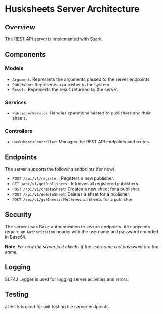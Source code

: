 # Husksheets Server Architecture

## Overview

The REST API server is implemented with Spark.

## Components

### Models

- `Argument`: Represents the arguments passed to the server endpoints.
- `Publisher`: Represents a publisher in the system.
- `Result`: Represents the result returned by the server.

### Services

- `PublisherService`: Handles operations related to publishers and their sheets.

### Controllers

- `HusksheetsController`: Manages the REST API endpoints and routes.

## Endpoints

The server supports the following endpoints (for now):

- `POST /api/v1/register`: Registers a new publisher.
- `GET /api/v1/getPublishers`: Retrieves all registered publishers.
- `POST /api/v1/createSheet`: Creates a new sheet for a publisher.
- `POST /api/v1/deleteSheet`: Deletes a sheet for a publisher.
- `POST /api/v1/getSheets`: Retrieves all sheets for a publisher.

## Security

The server uses Basic authentication to secure endpoints. All endpoints require an `Authorization` header with the username and password encoded in Base64.

**Note**: *For now the server just checks if the username and password are the same.*

## Logging

SLF4J Logger is used for logging server activities and errors.

## Testing

JUnit 5 is used for unit testing the server endpoints.

